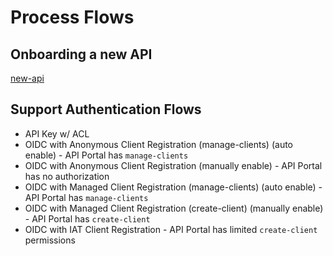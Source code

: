 # Process Flows


## Onboarding a new API

[new-api](new-api.md)

## Support Authentication Flows

* API Key w/ ACL
* OIDC with Anonymous Client Registration (manage-clients) (auto enable) - API Portal has `manage-clients`
* OIDC with Anonymous Client Registration (manually enable) - API Portal has no authorization
* OIDC with Managed Client Registration (manage-clients) (auto enable) - API Portal has `manage-clients`
* OIDC with Managed Client Registration (create-client) (manually enable) - API Portal has `create-client`
* OIDC with IAT Client Registration - API Portal has limited `create-client` permissions

